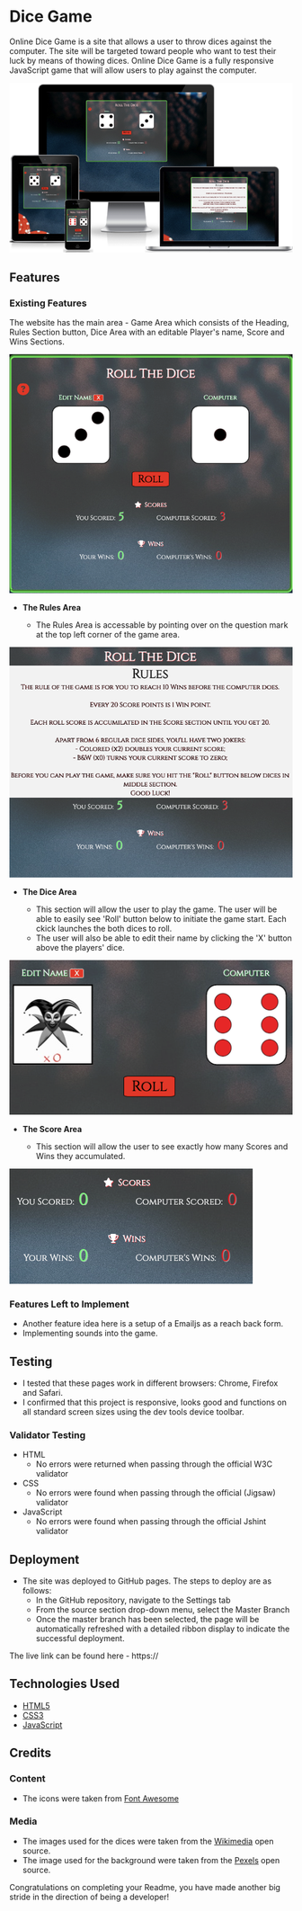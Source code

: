 # Dice Game

Online Dice Game is a site that allows a user to throw dices against the computer. The site will be targeted toward people who want to test their luck by means of thowing dices. Online Dice Game is a fully responsive JavaScript game that will allow users to play against the computer. 

![Responsive Mockup](https://github.com/Annausername/dice-game-/blob/main/assets/Main.png)

## Features

### Existing Features

The website has the main area - Game Area which consists of the Heading, Rules Section button, Dice Area with an editable Player's name, Score and Wins Sections.

![Game Area](https://github.com/Annausername/dice-game-/blob/main/assets/Game%20Area.png)

- __The Rules Area__

  -  The Rules Area is accessable by pointing over on the question mark at the top left corner of the game area.

![Rules Area](https://github.com/Annausername/dice-game-/blob/main/assets/Rules.png)

- __The Dice Area__

  - This section will allow the user to play the game. The user will be able to easily see 'Roll' button below to initiate the game start. Each ckick launches the both dices to roll.
  - The user will also be able to edit their name by clicking the 'X' button above the players' dice.

![Dice Area](https://github.com/Annausername/dice-game-/blob/main/assets/Dice%20Area.png)

- __The Score Area__

  - This section will allow the user to see exactly how many Scores and Wins they accumulated. 

![Score Area](https://github.com/Annausername/dice-game-/blob/main/assets/Score%20Area.png)

### Features Left to Implement

- Another feature idea here is a setup of a Emailjs as a reach back form.
- Implementing sounds into the game.

## Testing

 - I tested that these pages work in different browsers: Chrome, Firefox and Safari.
 - I confirmed that this project is responsive, looks good and functions on all standard screen sizes using the dev tools device toolbar.

### Validator Testing 

- HTML
    - No errors were returned when passing through the official W3C validator
- CSS
    - No errors were found when passing through the official (Jigsaw) validator
- JavaScript
    - No errors were found when passing through the official Jshint validator 

## Deployment

- The site was deployed to GitHub pages. The steps to deploy are as follows: 
  - In the GitHub repository, navigate to the Settings tab 
  - From the source section drop-down menu, select the Master Branch
  - Once the master branch has been selected, the page will be automatically refreshed with a detailed ribbon display to indicate the successful deployment. 

The live link can be found here - https://

## Technologies Used

- [HTML5](https://en.wikipedia.org/wiki/HTML5)
- [CSS3](https://en.wikipedia.org/wiki/Cascading_Style_Sheets)
- [JavaScript](https://en.wikipedia.org/wiki/JavaScript)

## Credits 

### Content 

- The icons were taken from [Font Awesome](https://fontawesome.com/)

### Media

- The images used for the dices were taken from the [Wikimedia](https://commons.wikimedia.org/wiki/) open source.
- The image used for the background were taken from the [Pexels](https://www.pexels.com/) open source.

Congratulations on completing your Readme, you have made another big stride in the direction of being a developer!

